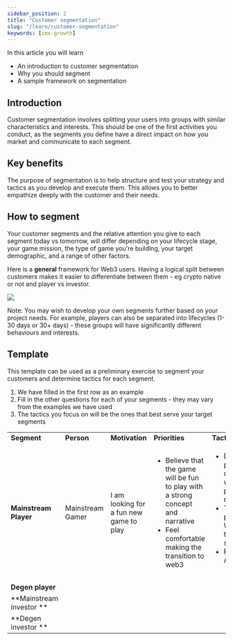```yaml
---
sidebar_position: 2
title: "Customer segmentation"
slug: "/learn/customer-segmentation"
keywords: [imx-growth]
---
```



In this article you will learn

- An introduction to customer segmentation
- Why you should segment
- A sample framework on segmentation

## Introduction

Customer segmentation involves splitting your users into groups with similar characteristics and interests. This should be one of the first activities you conduct, as the segments you define have a direct impact on how you market and communicate to each segment.

## Key benefits

The purpose of segmentation is to help structure and test your strategy and tactics as you develop and execute them. This allows you to better empathize deeply with the customer and their needs.

## How to segment
Your customer segments and the relative attention you give to each segment today vs tomorrow, will differ depending on your lifecycle stage, your game mission, the type of game you're building, your target demographic, and a range of other factors.

Here is a **general** framework for Web3 users. Having a logical split between customers makes it easier to differentiate between them - eg crypto native or not and player vs investor.

![](https://lh5.googleusercontent.com/CECbJLng49cnX1hnEf_mQ5_U8ttCb3BqJvf36nKpwuyQOoWYwGlJI2QpfVJRScXAqd5C_uvJRIFNJBzlMLhlPZu2fMCVVSuyN1l_35-SRTAWyD5WdAfrNjkoNeb3DAkQMrmo1hjvIquVJdXOnbS2T2eTWTMmaYsBNVR3gECUB-lXZGTcR1mAW-6_WHOP8g)


Note: You may wish to develop your own segments further based on your project needs. For example, players can also be separated into lifecycles (1-30 days or 30+ days) - these groups will have significantly different behaviours and interests.

## Template

This template can be used as a preliminary exercise to segment your customers and determine tactics for each segment.

1. We have filled in the first row as an example
2. Fill in the other questions for each of your segments - they may vary from the examples we have used
3. The tactics you focus on will be the ones that best serve your target segments

|                          |                   |                                         |                                                                                                                                   |                                                                                                         |
| ------------------------ | ----------------- | --------------------------------------- | --------------------------------------------------------------------------------------------------------------------------------- | ------------------------------------------------------------------------------------------------------- |
| **Segment**              | **Person**        | **Motivation**                          | **Priorities**                                                                                                                    | **Tactics**                                                                                             |
| **Mainstream Player**    | Mainstream Gamer  | I am looking for a fun new game to play | <ul><li> Believe that the game will be fun to play with a strong concept and narrative </li> <li> Feel comfortable making the transition to web3 </li> </ul> | <ul><li> Develop a playable demo with positive reviews </li><li> Target prominent Web2 twitch streamers</li><li> Reddit AMA</li></ul>  |
| **Degen player**         |                   |                                         |                                                                                                                                   |                                                                                                         |
| **Mainstream investor ** |                   |                                         |                                                                                                                                   |                                                                                                         |
| **Degen investor **      |                   |                                         |                                                                                                                                   |                                                                                                         |
